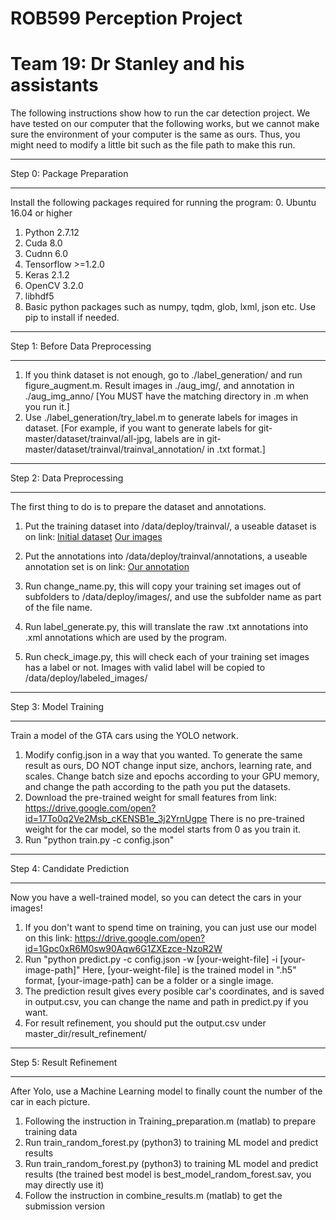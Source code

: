 # ROB599 Perception Project
# Team 19: Dr Stanley and his assistants
The following instructions show how to run the car detection project. We have tested on our computer that the following works, but we cannot make sure the environment of your computer is the same as ours. Thus, you might need to modify a little bit such as the file path to make this run.

***************************
Step 0: Package Preparation
***************************
Install the following packages required for running the program:
0. Ubuntu 16.04 or higher
1. Python 2.7.12
2. Cuda 8.0
3. Cudnn 6.0
4. Tensorflow >=1.2.0
5. Keras 2.1.2
6. OpenCV 3.2.0
7. libhdf5
8. Basic python packages such as numpy, tqdm, glob, lxml, json etc. Use pip to install if needed.

***************************
Step 1: Before Data Preprocessing
***************************
1. If you think dataset is not enough, go to ./label_generation/ and run figure_augment.m. Result images in ./aug_img/, and annotation in ./aug_img_anno/
[You MUST have the matching directory in .m when you run it.]
2. Use ./label_generation/try_label.m to generate labels for images in dataset. 
[For example, if you want to generate labels for git-master/dataset/trainval/all-jpg, labels are in git-master/dataset/trainval/trainval_annotation/ in .txt format.]

**************************
Step 2: Data Preprocessing
**************************
The first thing to do is to prepare the dataset and annotations.
1. Put the training dataset into /data/deploy/trainval/, a useable dataset is on link: 
    [Initial dataset](http://umich.edu/~fcav/rob599_dataset_deploy.zip)
    [Our images](https://drive.google.com/open?id=12P386OeNPXWlFitftNmgkzMbRzzRe8lC)
    
2. Put the annotations into /data/deploy/trainval/annotations, a useable annotation set is on link: 
[Our annotation](https://drive.google.com/open?id=1jiZU7EynxJzaKo4V9dPSNHcmZtksZ0f5)
3. Run change_name.py, this will copy your training set images out of subfolders to /data/deploy/images/, and use the subfolder name as part of the file name.
4. Run label_generate.py, this will translate the raw .txt annotations into .xml annotations which are used by the program.
5. Run check_image.py, this will check each of your training set images has a label or not. Images with valid label will be copied to /data/deploy/labeled_images/

**********************
Step 3: Model Training
**********************
Train a model of the GTA cars using the YOLO network.
1. Modify config.json in a way that you wanted. To generate the same result as ours, DO NOT change input size, anchors, learning rate, and scales. Change batch size and epochs according to your GPU memory, and change the path according to the path you put the datasets.
2. Download the pre-trained weight for small features from link:
https://drive.google.com/open?id=17To0q2Ve2Msb_cKENSB1e_3j2YrnUgpe
There is no pre-trained weight for the car model, so the model starts from 0 as you train it.
3. Run "python train.py -c config.json"

****************************
Step 4: Candidate Prediction
****************************
Now you have a well-trained model, so you can detect the cars in your images!
1. If you don't want to spend time on training, you can just use our model on this link: https://drive.google.com/open?id=1Gpc0xR6M0sw90Aqw6G1ZXEzce-NzoR2W
2. Run "python predict.py -c config.json -w [your-weight-file] -i [your-image-path]"
Here, [your-weight-file] is the trained model in ".h5" format, [your-image-path] can be a folder or a single image.
3. The prediction result gives every posible car's coordinates, and is saved in output.csv, you can change the name and path in predict.py if you want.
4. For result refinement, you should put the output.csv under master_dir/result_refinement/

*************************
Step 5: Result Refinement
*************************
After Yolo, use a Machine Learning model to finally count the number of the car in each picture.
1. Following the instruction in Training_preparation.m (matlab) to prepare training data
2. Run train_random_forest.py (python3) to training ML model and predict results
3. Run train_random_forest.py (python3) to training ML model and predict results (the trained best model is best_model_random_forest.sav, you may directly use it)
4. Follow the instruction in combine_results.m (matlab) to get the submission version